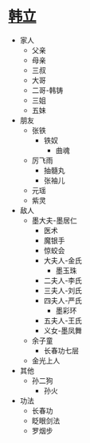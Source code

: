 # [韩立](https://github.com/junxnone/tmdkg/issues/3)
- 家人
  - 父亲
  - 母亲
  - 三叔
  - 大哥
  - 二哥-韩铸
  - 三姐
  - 五妹
- 朋友
  - 张铁
    - 铁奴
      - 曲魂
  - 厉飞雨
    - 抽髓丸
    - 张袖儿
  - 元瑶
  - 紫灵
- 敌人
  - 墨大夫-墨居仁
    - 医术
    - 魔银手
    - 惊蛟会
    - 大夫人-金氏
      - 墨玉珠
    - 二夫人-李氏
    - 三夫人-刘氏
    - 四夫人-严氏
      - 墨彩环
    - 五夫人-王氏
    - 义女-墨凤舞
  - 余子童
    - 长春功七层
  - 金光上人
- 其他
  - 孙二狗
    - 孙火
- 功法
  - 长春功
  - 眨眼剑法
  - 罗烟步
